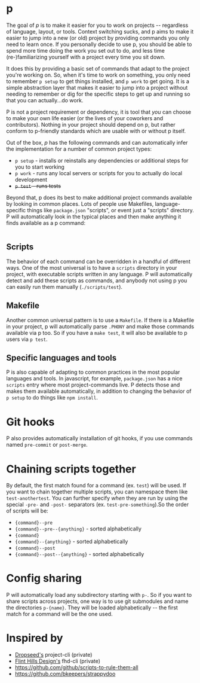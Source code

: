 # p

The goal of *p* is to make it easier for you to work on projects -- regardless
of language, layout, or tools. Context switching sucks, and p aims to make it
easier to jump into a new (or old) project by providing commands you only need
to learn once. If you personally decide to use p, you should be able to spend
more time doing the work you set out to do, and less time (re-)familiarizing
yourself with a project every time you sit down.

It does this by providing a basic set of commands that adapt to the project
you're working on. So, when it's time to work on something, you only need to
remember `p setup` to get things installed, and `p work` to get going. It is a
simple abstraction layer that makes it easier to jump into a project without
needing to remember or dig for the specific steps to get up and running so that
you can actually...do work.

P is not a project requirement or dependency, it is tool that *you* can choose
to make your own life easier (or the lives of your coworkers and contributors).
Nothing in your project should depend on p, but rather conform to p-friendly
standards which are usable with or without p itself.

Out of the box, *p* has the following commands and can automatically infer the
implementation for a number of common project types:

- `p setup` - installs or reinstalls any dependencies or additional steps for you to start working
- `p work` - runs any local servers or scripts for you to actually do local development
- ~~`p test` - runs tests~~

Beyond that, p does its best to make additional project commands available by
looking in common places. Lots of people use Makefiles, language-specific things
like `package.json` "scripts", or event just a "scripts" directory. P will
automatically look in the typical places and then make anything it finds
available as a p command:
```sh
```

## Scripts

The behavior of each command can be overridden in a handful of different ways.
One of the most universal is to have a `scripts` directory in your project, with
executable scripts written in any language. P will automatically detect and add
these scripts as commands, and anybody not using p you can easily run them
manually (`./scripts/test`).

## Makefile

Another common universal pattern is to use a `Makefile`. If there is a Makefile
in your project, p will automatically parse `.PHONY` and make those commands
available via p too. So if you have a `make test`, it will also be available to
p users via `p test`.

## Specific languages and tools

P is also capable of adapting to common practices in the most popular languages
and tools. In javascript, for example, `package.json` has a nice `scripts` entry
where most project-commands live. P detects those and makes them available
automatically, in addition to changing the behavior of `p setup` to do things
like `npm install`.

# Git hooks

P also provides automatically installation of git hooks, if you use commands
named `pre-commit` or `post-merge`.

# Chaining scripts together

By default, the first match found for a command (ex. `test`) will be used. If
you want to chain together multiple scripts, you can namespace them like
`test-anothertest`. You can further specify *when* they are run by using the
special `-pre-` and `-post-` separators (ex. `test-pre-something`).So the order
of scripts will be:

- `{command}--pre`
- `{command}--pre--{anything}` - sorted alphabetically
- `{command}`
- `{command}--{anything}` - sorted alphabetically
- `{command}--post`
- `{command}--post--{anything}` - sorted alphabetically


# Config sharing

P will automatically load any subdirectory starting with `p-`. So if you want to
share scripts across projects, one way is to use git submodules and name the
directories `p-{name}`. They will be loaded alphabetically -- the first match
for a command will be the one used.

# Inspired by

- [Dropseed's](https://github.com/dropseed) project-cli (private)
- [Flint Hills Design's](https://github.com/flinthillsdesign) fhd-cli (private)
- https://github.com/github/scripts-to-rule-them-all
- https://github.com/bkeepers/strappydoo
